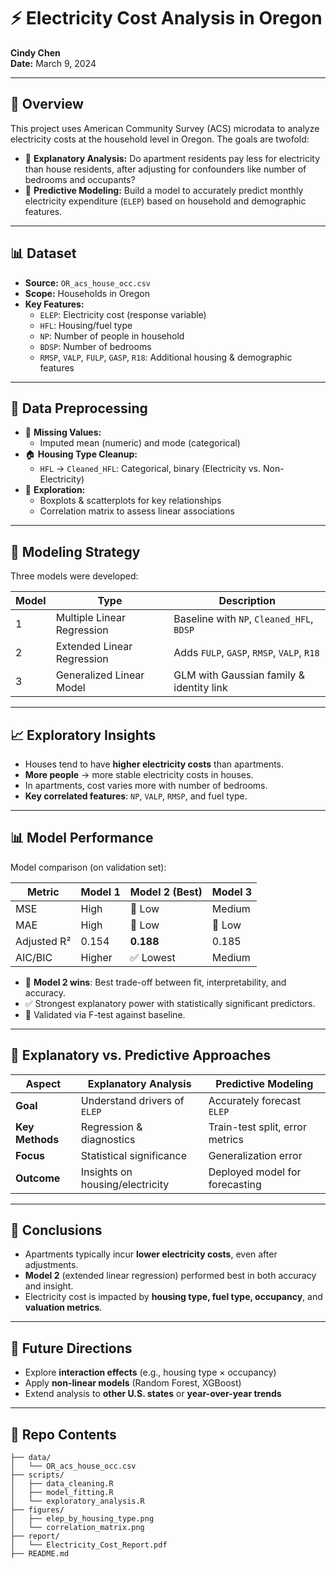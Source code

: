 # ⚡ Electricity Cost Analysis in Oregon
**Cindy Chen**  
**Date:** March 9, 2024  

---

## 📌 Overview

This project uses American Community Survey (ACS) microdata to analyze electricity costs at the household level in Oregon. The goals are twofold:

- 🧠 **Explanatory Analysis:** Do apartment residents pay less for electricity than house residents, after adjusting for confounders like number of bedrooms and occupants?
- 🔮 **Predictive Modeling:** Build a model to accurately predict monthly electricity expenditure (`ELEP`) based on household and demographic features.

---

## 📊 Dataset

- **Source:** `OR_acs_house_occ.csv`
- **Scope:** Households in Oregon
- **Key Features:**
  - `ELEP`: Electricity cost (response variable)
  - `HFL`: Housing/fuel type
  - `NP`: Number of people in household
  - `BDSP`: Number of bedrooms
  - `RMSP`, `VALP`, `FULP`, `GASP`, `R18`: Additional housing & demographic features

---

## 🧹 Data Preprocessing

- 🔧 **Missing Values:**
  - Imputed mean (numeric) and mode (categorical)
- 🏠 **Housing Type Cleanup:**
  - `HFL` → `Cleaned_HFL`: Categorical, binary (Electricity vs. Non-Electricity)
- 🧭 **Exploration:**
  - Boxplots & scatterplots for key relationships
  - Correlation matrix to assess linear associations

---

## 📐 Modeling Strategy

Three models were developed:

| Model | Type                         | Description                                                    |
|-------|------------------------------|----------------------------------------------------------------|
| 1     | Multiple Linear Regression   | Baseline with `NP`, `Cleaned_HFL`, `BDSP`                      |
| 2     | Extended Linear Regression   | Adds `FULP`, `GASP`, `RMSP`, `VALP`, `R18`                     |
| 3     | Generalized Linear Model     | GLM with Gaussian family & identity link                       |

---

## 📈 Exploratory Insights

- Houses tend to have **higher electricity costs** than apartments.
- **More people** → more stable electricity costs in houses.
- In apartments, cost varies more with number of bedrooms.
- **Key correlated features**: `NP`, `VALP`, `RMSP`, and fuel type.

---

## 📊 Model Performance

Model comparison (on validation set):

| Metric       | Model 1 | Model 2 (Best) | Model 3 |
|--------------|---------|----------------|---------|
| MSE          | High    | 🔽 Low         | Medium  |
| MAE          | High    | 🔽 Low         | 🔽 Low  |
| Adjusted R²  | 0.154   | **0.188**      | 0.185   |
| AIC/BIC      | Higher  | ✅ Lowest      | Medium  |

- 🔬 **Model 2 wins**: Best trade-off between fit, interpretability, and accuracy.
- ✅ Strongest explanatory power with statistically significant predictors.
- 🧪 Validated via F-test against baseline.

---

## 🔁 Explanatory vs. Predictive Approaches

| Aspect             | Explanatory Analysis              | Predictive Modeling               |
|--------------------|-----------------------------------|-----------------------------------|
| **Goal**           | Understand drivers of `ELEP`      | Accurately forecast `ELEP`        |
| **Key Methods**    | Regression & diagnostics          | Train-test split, error metrics   |
| **Focus**          | Statistical significance          | Generalization error              |
| **Outcome**        | Insights on housing/electricity   | Deployed model for forecasting    |

---

## 🧠 Conclusions

- Apartments typically incur **lower electricity costs**, even after adjustments.
- **Model 2** (extended linear regression) performed best in both accuracy and insight.
- Electricity cost is impacted by **housing type, fuel type, occupancy**, and **valuation metrics**.

---

## 🚀 Future Directions

- Explore **interaction effects** (e.g., housing type × occupancy)
- Apply **non-linear models** (Random Forest, XGBoost)
- Extend analysis to **other U.S. states** or **year-over-year trends**

---

## 📁 Repo Contents

```plaintext
├── data/
│   └── OR_acs_house_occ.csv
├── scripts/
│   ├── data_cleaning.R
│   ├── model_fitting.R
│   └── exploratory_analysis.R
├── figures/
│   ├── elep_by_housing_type.png
│   └── correlation_matrix.png
├── report/
│   └── Electricity_Cost_Report.pdf
├── README.md
